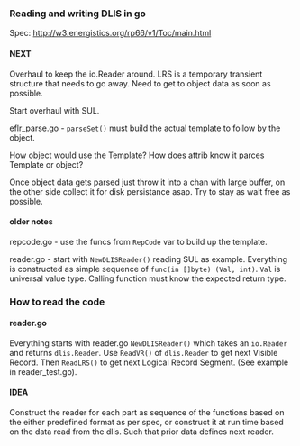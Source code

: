 ### Reading and writing DLIS in go
Spec: http://w3.energistics.org/rp66/v1/Toc/main.html



#### NEXT

Overhaul to keep the io.Reader around. LRS is a temporary transient structure that needs to go away. Need to get to object data as soon as possible.

Start overhaul with SUL.
    
eflr_parse.go - `parseSet()` must build the actual template to follow by the object.

How object would use the Template? How does attrib know it parces Template or object?

Once object data gets parsed just throw it into a chan with large buffer, on the other side collect it for disk persistance asap. Try to stay as wait free as possible.

#### older notes
    
repcode.go - use the funcs from `RepCode` var to build up the template.

reader.go - start with `NewDLISReader()` reading SUL as example. Everything is constructed as simple sequence of `func(in []byte) (Val, int)`. `Val` is universal value type. Calling function must know the expected return type.


### How to read the code
    
#### reader.go

Everything starts with reader.go `NewDLISReader()` which takes an `io.Reader` and returns `dlis.Reader`. Use `ReadVR()` of `dlis.Reader` to get next Visible Record. Then `ReadLRS()` to get next Logical Record Segment. (See example in reader_test.go).


#### IDEA

Construct the reader for each part as sequence of the functions based on the either predefined format as per spec, or construct it at run time based on the data read from the dlis. Such that prior data defines next reader.
    
